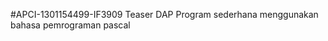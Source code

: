 #APCI-1301154499-IF3909
            Teaser DAP 
            Program sederhana menggunakan bahasa pemrograman pascal
